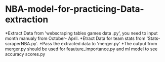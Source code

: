 # NBA-model-for-practicing-Data-extraction
*Extract Data from 'webscraping tables games data .py', you need to input month manualy from October- April.
*Etract Data for team stats from 'Stats-scraperNBA.py'. 
*Pass the extracted data to 'merger.py'
*The output from merger.py should be used for feauture_importance.py and  ml model to see accuracy scores.py


